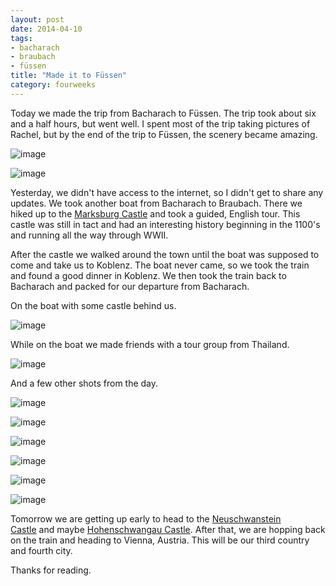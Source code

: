 ```yaml
---
layout: post
date: 2014-04-10
tags:
- bacharach
- braubach
- füssen
title: "Made it to Füssen"
category: fourweeks
---
```

<p><span>Today we made the trip from Bacharach to F&uuml;ssen. The trip took about six and a half hours, but went well. I spent most of the trip taking pictures of Rachel, but by the end of the trip to F&uuml;ssen, the scenery became amazing.</span></p>
<p><img alt="image" src="/images/7901172bcb8952c15d10f7345d90983095586c08e2ea50534b75bac478db49d9.jpg" /></p>
<p><img alt="image" src="/images/5cfa0a39a54da502377e1d192a3f0ab315daa5d774b8157a56fb5eafde36c152.jpg" /></p>
<p>Yesterday, we didn't have access to the internet, so I didn't get to share any updates. We took another boat from Bacharach to Braubach. There we hiked up to the <a href="http://en.wikipedia.org/wiki/Marksburg">Marksburg Castle</a>&nbsp;and took a guided, English tour. This castle was still in tact and had an interesting history beginning in the 1100's and running all the way through WWII.</p>
<p>After the castle we walked around the town until the boat was supposed to come and take us to Koblenz. The boat never came, so we took the train and found a good dinner in Koblenz. We then took the train back to Bacharach and packed for our departure from Bacharach.</p>
<p>On the boat with some castle behind us.</p>
<p><img alt="image" src="/images/d87bd6c6fb684f75e13d6f33b47f6fae7ffcb23f807648dae35ed2fef484e3d2.jpg" /></p>
<p>While on the boat we made friends with a tour group from Thailand.</p>
<p><img alt="image" src="/images/8b3be580557c710ef62e925918b4d699331755c471c8ea18b3627023cceb6338.jpg" /></p>
<p></p>
<p>And a few other shots from the day.</p>
<p><img alt="image" src="/images/2d7e1ba1679aa7b961ef3da79e3c57bbd47d2f8391b5e86f5e17777944afdcfc.jpg" /></p>
<p><img alt="image" src="/images/07cdc260332ecb8ba6ff38d0d105189327684b9dd28ad9d1ee790e3362e6ce7c.jpg" /></p>
<p><img alt="image" src="/images/b4fb2eceee209ab27bf8f2f8638135774468b9441a4512f8bd10bcb5d6e29723.jpg" /></p>
<p></p>
<p><img alt="image" src="/images/64b5f889c4816e9720248589b270c9b147ab20899583ce9d7217724bd6d5220a.jpg" /></p>
<p><img alt="image" src="/images/0ce21f1ebe6bedd1190977ff4e9c234cdf907f8e98e1fbb75da488b1b31c63da.jpg" /></p>
<p><img alt="image" src="/images/3f930be3043fecaaf413311857abbb1ded531a7103d1dc9cf194701411d48b59.jpg" /></p>
<p>Tomorrow we are getting up early to head to the&nbsp;<a href="http://en.wikipedia.org/wiki/Neuschwanstein_Castle">Neuschwanstein Castle</a>&nbsp;and maybe&nbsp;<a href="http://en.wikipedia.org/wiki/Schloss_Hohenschwangau">Hohenschwangau Castle</a>. After that, we are hopping back on the train and heading to Vienna, Austria. This will be our third country and fourth city.</p>
<p>Thanks for reading.</p>
<p></p>
<p></p>
<p></p>
